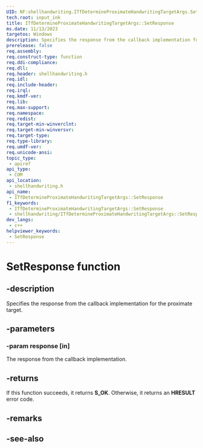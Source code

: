 ```yaml
---
UID: NF:shellhandwriting.ITfDetermineProximateHandwritingTargetArgs.SetResponse
tech.root: input_ink
title: ITfDetermineProximateHandwritingTargetArgs::SetResponse
ms.date: 11/13/2023
targetos: Windows
description: Specifies the response from the callback implementation for the proximate target.
prerelease: false
req.assembly: 
req.construct-type: function
req.ddi-compliance: 
req.dll: 
req.header: shellhandwriting.h
req.idl: 
req.include-header: 
req.irql: 
req.kmdf-ver: 
req.lib: 
req.max-support: 
req.namespace: 
req.redist: 
req.target-min-winverclnt: 
req.target-min-winversvr: 
req.target-type: 
req.type-library: 
req.umdf-ver: 
req.unicode-ansi: 
topic_type:
 - apiref
api_type:
 - COM
api_location:
 - shellhandwriting.h
api_name:
 - ITfDetermineProximateHandwritingTargetArgs::SetResponse
f1_keywords:
 - ITfDetermineProximateHandwritingTargetArgs::SetResponse
 - shellhandwriting/ITfDetermineProximateHandwritingTargetArgs::SetResponse
dev_langs:
 - c++
helpviewer_keywords:
 - SetResponse
---
```


# SetResponse function

## -description

Specifies the response from the callback implementation for the proximate target.

## -parameters

### -param response [in]

The response from the callback implementation.

## -returns

If this function succeeds, it returns **S_OK**. Otherwise, it returns an **HRESULT** error code.

## -remarks

## -see-also
